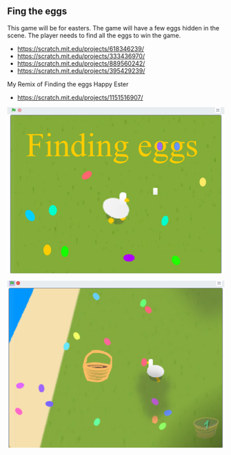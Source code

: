 ## Fing the eggs

This game will be for easters. The game will have a few eggs hidden in the scene. The player needs to find all the eggs to win the game.


- <https://scratch.mit.edu/projects/618346239/>
- <https://scratch.mit.edu/projects/333436970/>
- <https://scratch.mit.edu/projects/889560242/>
- <https://scratch.mit.edu/projects/395429239/>

My Remix of Finding the eggs Happy Ester
- <https://scratch.mit.edu/projects/1151516907/>

![](./10.17.4_findingEgg_easter.png)

![](./10.17.4_findingEgg_easter2.png)